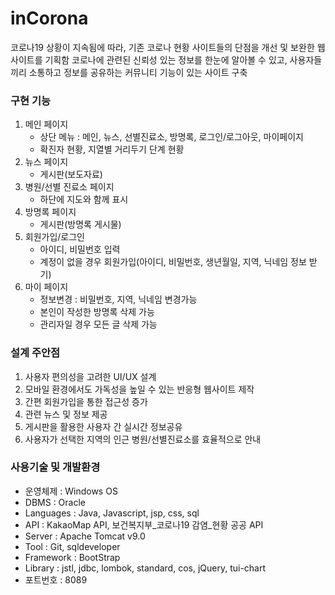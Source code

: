 
# inCorona

코로나19 상황이 지속됨에 따라, 기존 코로나 현황 사이트들의 단점을 개선 및 보완한 웹사이트를 기획함
코로나에 관련된 신뢰성 있는 정보를 한눈에 알아볼 수 있고, 사용자들끼리 소통하고 정보를 공유하는 커뮤니티 기능이 있는 사이트 구축


### 구현 기능
1. 메인 페이지 
   - 상단 메뉴 : 메인, 뉴스, 선별진료소, 방명록, 로그인/로그아웃, 마이페이지
   - 확진자 현황, 지열별 거리두기 단계 현황
2. 뉴스 페이지
   - 게시판(보도자료) 
3. 병원/선별 진료소 페이지
   - 하단에 지도와 함께 표시
4. 방명록 페이지
   - 게시판(방명록 게시물)
5. 회원가입/로그인
   - 아이디, 비밀번호 입력
   - 계정이 없을 경우 회원가입(아이디, 비밀번호, 생년월일, 지역, 닉네임 정보 받기)
6. 마이 페이지
   - 정보변경 : 비밀번호, 지역, 닉네임 변경가능 
   - 본인이 작성한 방명록 삭제 가능
   - 관리자일 경우 모든 글 삭제 가능	

### 설계 주안점
1. 사용자 편의성을 고려한 UI/UX 설계
2. 모바일 환경에서도 가독성을 높일 수 있는 반응형 웹사이트 제작
3. 간편 회원가입을 통한 접근성 증가
4. 관련 뉴스 및 정보 제공
5. 게시판을 활용한 사용자 간 실시간 정보공유
6. 사용자가 선택한 지역의 인근 병원/선별진료소를 효율적으로 안내

### 사용기술 및 개발환경
- 운영체제 : Windows OS
- DBMS : Oracle
- Languages : Java, Javascript, jsp, css, sql
- API : KakaoMap API, 보건복지부_코로나19 감염_현황 공공 API
- Server : Apache Tomcat v9.0
- Tool : Git, sqldeveloper
- Framework : BootStrap
- Library : jstl, jdbc, lombok, standard, cos, jQuery, tui-chart
- 포트번호 : 8089
